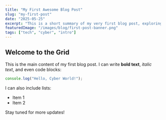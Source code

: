 ```yaml
---
title: "My First Awesome Blog Post"
slug: "my-first-post"
date: "2025-05-25"
excerpt: "This is a short summary of my very first blog post, exploring exciting new topics in the cyber realm!"
featuredImage: "/images/blog/first-post-banner.png"
tags: ["tech", "cyber", "intro"]
---
```


## Welcome to the Grid

This is the main content of my first blog post. I can write **bold text**, _italic text_, and even code blocks:

```javascript
console.log("Hello, Cyber World!");
```

I can also include lists:

- Item 1
- Item 2

Stay tuned for more updates!
